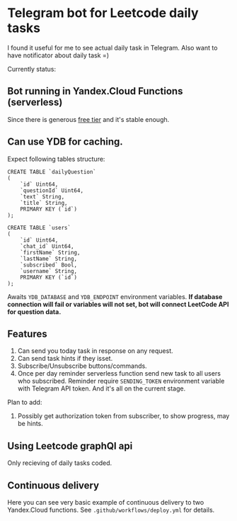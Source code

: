 # Telegram bot for Leetcode daily tasks
I found it useful for me to see actual daily task in Telegram. Also want to have notificator about daily task =)

Currently status:
## Bot running in Yandex.Cloud Functions (serverless)
Since there is generous [free tier](https://cloud.yandex.com/en/docs/billing/concepts/serverless-free-tier) and it's stable enough.

## Can use YDB for caching.
Expect following tables structure:
```(sql)
CREATE TABLE `dailyQuestion`
(
    `id` Uint64,
    `questionId` Uint64,
    `text` String,
    `title` String,
    PRIMARY KEY (`id`)
);

CREATE TABLE `users`
(
    `id` Uint64,
    `chat_id` Uint64,
    `firstName` String,
    `lastName` String,
    `subscribed` Bool,
    `username` String,
    PRIMARY KEY (`id`)
);
```

Awaits `YDB_DATABASE` and `YDB_ENDPOINT` environment variables.
__If database connection will fail or variables will not set, bot will connect LeetCode API for question data.__

## Features
1. Can send you today task in response on any request.
2. Can send task hints if they isset.
3. Subscribe/Unsubscribe buttons/commands.
4. Once per day reminder serverless function send new task to all users who subscribed. Reminder require `SENDING_TOKEN` environment variable with Telegram API token.
And it's all on the current stage.

Plan to add:
1. Possibly get authorization token from subscriber, to show progress, may be hints.

## Using Leetcode graphQl api
Only recieving of daily tasks coded.

## Continuous delivery
Here you can see very basic example of continuous delivery to two Yandex.Cloud functions.
See `.github/workflows/deploy.yml` for details.